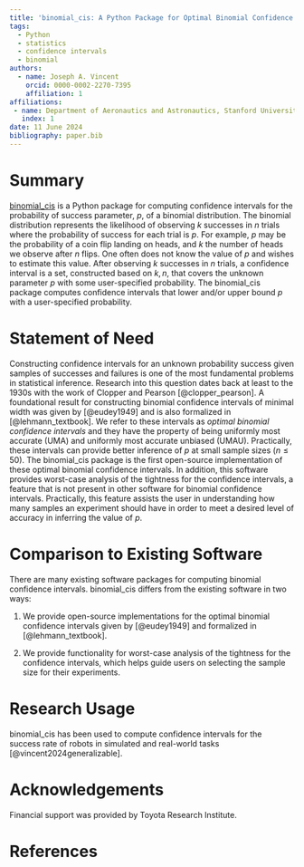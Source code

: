 ```yaml
---
title: 'binomial_cis: A Python Package for Optimal Binomial Confidence Intervals'
tags:
  - Python
  - statistics
  - confidence intervals
  - binomial
authors:
  - name: Joseph A. Vincent
    orcid: 0000-0002-2270-7395
    affiliation: 1
affiliations:
 - name: Department of Aeronautics and Astronautics, Stanford University
   index: 1
date: 11 June 2024
bibliography: paper.bib
---
```




# Summary
[binomial_cis](https://github.com/TRI-ML/binomial_cis) is a Python package for computing confidence intervals for the probability of success parameter, $p$, of a binomial distribution. The binomial distribution represents the likelihood of observing $k$ successes in $n$ trials where the probability of success for each trial is $p$. For example, $p$ may be the probability of a coin flip landing on heads, and $k$ the number of heads we observe after $n$ flips. One often does not know the value of $p$ and wishes to estimate this value. After observing $k$ successes in $n$ trials, a confidence interval is a set, constructed based on $k, n$, that covers the unknown parameter $p$ with some user-specified probability. The binomial_cis package computes confidence intervals that lower and/or upper bound $p$ with a user-specified probability. 



# Statement of Need

Constructing confidence intervals for an unknown probability success given samples of successes and failures is one of the most fundamental problems in statistical inference.
Research into this question dates back at least to the 1930s with the work of Clopper and Pearson [@clopper_pearson].
A foundational result for constructing binomial confidence intervals of minimal width was given by [@eudey1949] and is also formalized in [@lehmann_textbook].
We refer to these intervals as *optimal binomial confidence intervals* and they have the property of being uniformly most accurate (UMA) and uniformly most accurate unbiased (UMAU).
Practically, these intervals can provide better inference of $p$ at small sample sizes ($n \le 50$).
The binomial_cis package is the first open-source implementation of these optimal binomial confidence intervals.
In addition, this software provides worst-case analysis of the tightness for the confidence intervals, a feature that is not present in other software for binomial confidence intervals.
Practically, this feature assists the user in understanding how many samples an experiment should have in order to meet a desired level of accuracy in inferring the value of $p$.


# Comparison to Existing Software
There are many existing software packages for computing binomial confidence intervals.
binomial_cis differs from the existing software in two ways:

1. We provide open-source implementations for the optimal binomial confidence intervals given by [@eudey1949] and formalized in [@lehmann_textbook].

2. We provide functionality for worst-case analysis of the tightness for the confidence intervals, which helps guide users on selecting the sample size for their experiments.


# Research Usage

binomial_cis has been used to compute confidence intervals for the success rate of robots in simulated and real-world tasks [@vincent2024generalizable].



# Acknowledgements

Financial support was provided by Toyota Research Institute.



# References
